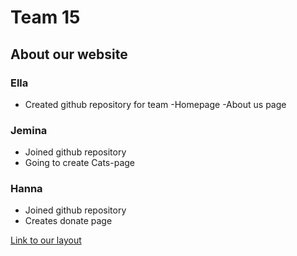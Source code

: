 # Team 15

## About our website 

### Ella 
- Created github repository for team
-Homepage
-About us page


### Jemina 

- Joined github repository
- Going to create Cats-page


### Hanna 

- Joined github repository
- Creates donate page



[Link to our layout](https//...) 
